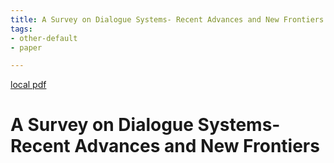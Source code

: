 ```yaml
---
title: A Survey on Dialogue Systems- Recent Advances and New Frontiers
tags:
- other-default
- paper

---
```


[local pdf](../../../pdfs/A%20Survey%20on%20Dialogue%20Systems-%20Recent%20Advances%20and%20New%20Frontiers.pdf)

# A Survey on Dialogue Systems- Recent Advances and New Frontiers
